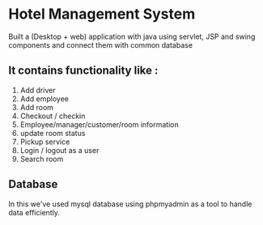 # Hotel Management System
Built a (Desktop + web) application with java using servlet, JSP and swing components and connect them with common database 
## It contains functionality like : 

1. Add driver
2. Add employee
3. Add room 
4. Checkout / checkin
5. Employee/manager/customer/room information
6. update room status
7. Pickup service
8. Login / logout as a user
9. Search room

## Database
In this we've used mysql database using phpmyadmin as a tool to handle data efficiently.
